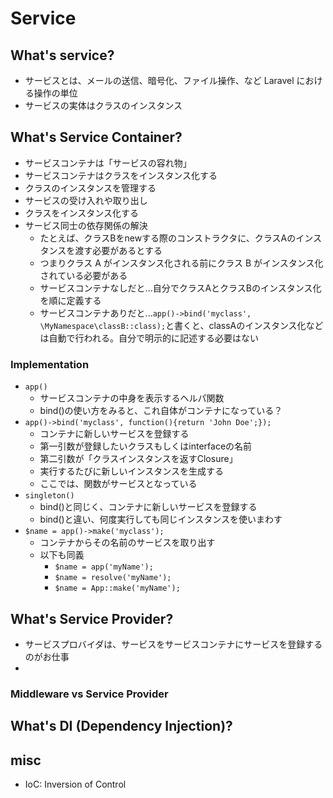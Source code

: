 # Service

## What's service?

- サービスとは、メールの送信、暗号化、ファイル操作、など Laravel における操作の単位
- サービスの実体はクラスのインスタンス


## What's Service Container?

- サービスコンテナは「サービスの容れ物」
- サービスコンテナはクラスをインスタンス化する
- クラスのインスタンスを管理する
- サービスの受け入れや取り出し
- クラスをインスタンス化する
- サービス同士の依存関係の解決
    - たとえば、クラスBをnewする際のコンストラクタに、クラスAのインスタンスを渡す必要があるとする
    - つまりクラス A がインスタンス化される前にクラス B がインスタンス化されている必要がある
    - サービスコンテナなしだと...自分でクラスAとクラスBのインスタンス化を順に定義する
    - サービスコンテナありだと...`app()->bind('myclass', \MyNamespace\classB::class);`と書くと、classAのインスタンス化などは自動で行われる。自分で明示的に記述する必要はない


### Implementation
- `app()`
    - サービスコンテナの中身を表示するヘルパ関数
    - bind()の使い方をみると、これ自体がコンテナになっている？
- `app()->bind('myclass', function(){return 'John Doe';});`
    - コンテナに新しいサービスを登録する
    - 第一引数が登録したいクラスもしくはinterfaceの名前
    - 第二引数が「クラスインスタンスを返すClosure」
    - 実行するたびに新しいインスタンスを生成する
    - ここでは、関数がサービスとなっている
- `singleton()`
    - bind()と同じく、コンテナに新しいサービスを登録する
    - bind()と違い、何度実行しても同じインスタンスを使いまわす
- `$name = app()->make('myclass');`
    - コンテナからその名前のサービスを取り出す
    - 以下も同義
        - `$name = app('myName');`
        - `$name = resolve('myName');`
        - `$name = App::make('myName');`

## What's Service Provider?

- サービスプロバイダは、サービスをサービスコンテナにサービスを登録するのがお仕事
- 

### Middleware vs Service Provider


## What's DI (Dependency Injection)?


## misc

- IoC: Inversion of Control


